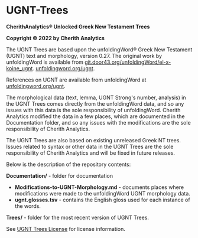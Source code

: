 # UGNT-Trees
**CherithAnalytics® Unlocked Greek New Testament Trees**

**Copyright © 2022 by Cherith Analytics**

The UGNT Trees are based upon the unfoldingWord® Greek New Testament (UGNT) text and morphology, version 0.27. The original work by unfoldingWord is available from [git.door43.org/unfoldingWord/el-x-koine_ugnt](https://git.door43.org/unfoldingWord/el-x-koine_ugnt). [unfoldingword.org/ugnt](https://www.unfoldingword.org/ugnt).

References on UGNT are available from unfoldingWord at [unfoldingword.org/ugnt](https://www.unfoldingword.org/ugnt).

The morphological data (text, lemma, UGNT Strong's number, analysis) in the UGNT Trees comes directly from the unfoldingWord data, and so any issues with this data is the sole responsibility of unfoldingWord.  Cherith Analytics modified the data in a few places, which are documented in the Documentation folder, and so any issues with the modifications are the sole responsibility of Cherith Analytics.

The UGNT Trees are also based on existing unreleased Greek NT trees. Issues related to syntax or other data in the UGNT Trees are the sole responsibility of Cherith Analytics and will be fixed in future releases.

Below is the description of the repository contents:

**Documentation/** - folder for documentation
  * **Modifications-to-UGNT-Morphology.md** - documents places where modifications were made to the unfoldingWord UGNT morphology data.
  * **ugnt.glosses.tsv** - contains the English gloss used for each instance of the words.

**Trees/** - folder for the most recent version of UGNT Trees.

See [UGNT Trees License](https://github.com/cherithanalytics/UGNT-Trees/blob/main/LICENSE.md) for license information.
